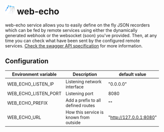 # ![](images/logo-base-32.png) web-echo

web-echo service allows you to easily define on the fly JSON recorders which can be 
fed by remote services using either the dynamically generated webhook or the websocket (soon)
you've provided. Then, at any time you can check what have been sent by the configured
remote services. [Check the swagger API specification](https://mapland.fr/echo/swagger) for more information.

## Configuration

| Environment variable | Description                                    | default value
| -------------------- | ---------------------------------------------- | -----------------
| WEB_ECHO_LISTEN_IP   | Listening network interface                    | "0.0.0.0"
| WEB_ECHO_LISTEN_PORT | Listening port                                 | 8080
| WEB_ECHO_PREFIX      | Add a prefix to all defined routes             | ""   
| WEB_ECHO_URL         | How this service is known from outside         | "http://127.0.0.1:8080" 

